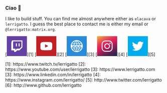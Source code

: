 ### Ciao :bear:

I like to build stuff. You can find me almost anywhere either as `elacava` or `lerrigatto`.
I guess the best place to contact me is either my email or `@lerrigatto:matrix.org`.

[![alt text][1.1]][1]
[![alt text][2.1]][2]
[![alt text][3.1]][3]
[![alt text][4.1]][4]
[![alt text][5.1]][5]

[1.1]: /assets/twitch.png?raw=true (Enrico on twitch) 
[2.1]: /assets/youtube.png?raw=true (Enrico on youtube) 
[3.1]: /assets/website.png?raw=true (Enrico's website) 
[3.1]: /assets/linkedin.png?raw=true (Enrico on linkedin) 
[4.1]: /assets/instagram.png?raw=true (Enrico on instagram) 
[5.1]: /assets/twitter.png?raw=true (Enrico on twitter) 
[6.1]: /assets/github.png?raw=true (Enrico on github, here!) 
<!-- Thanks to https://www.iconfinder.com/hsynckr for the icons --!>

[1]: https://www.twitch.tv/lerrigatto
[2]: https://www.youtube.com/user/lerrigatto
[3]: https://www.lerrigatto.com
[3]: https://www.linkedin.com/in/lerrigatto
[4]: https://www.instagram.com/lerrigatto/
[5]: http://www.twitter.com/lerrigatto
[6]: http://www.github.com/lerrigatto

